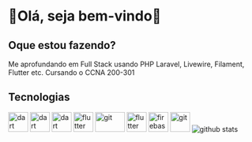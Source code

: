 # 👋Olá, seja bem-vindo🚀

## Oque estou fazendo?

Me aprofundando em Full Stack usando PHP Laravel, Livewire, Filament, Flutter etc.
Cursando o CCNA 200-301


## Tecnologias
<p align="left">

<img src="https://www.vectorlogo.zone/util/preview.html?image=/logos/php/php-horizontal.svg" alt="dart" width="40" height="40">
<img src="https://upload.vectorlogo.zone/logos/laravel/images/fd9bffa7-873e-4946-92bc-815ed69faeec.svg" alt="dart" width="40" height="40">
<img src="https://www.vectorlogo.zone/logos/dartlang/dartlang-icon.svg" alt="dart" width="40" height="40">
<img src="https://www.vectorlogo.zone/logos/flutterio/flutterio-icon.svg" alt="flutter" width="40" height="40"> 
<img src="https://www.vectorlogo.zone/logos/java/java-ar21.svg" alt="git" width="60" height="40"/>
<img src="https://www.vectorlogo.zone/logos/mysql/mysql-icon.svg" alt="flutter" width="40" height="40"> 
<img src="https://www.vectorlogo.zone/logos/firebase/firebase-icon.svg" alt="firebase" width="40" height="40">
<img src="https://www.vectorlogo.zone/logos/git-scm/git-scm-icon.svg" alt="git" width="40" height="40"/>

<img src="https://github-readme-stats.vercel.app/api?username=paulinofonsecas&theme=dracula" alt="github stats">
<br>
